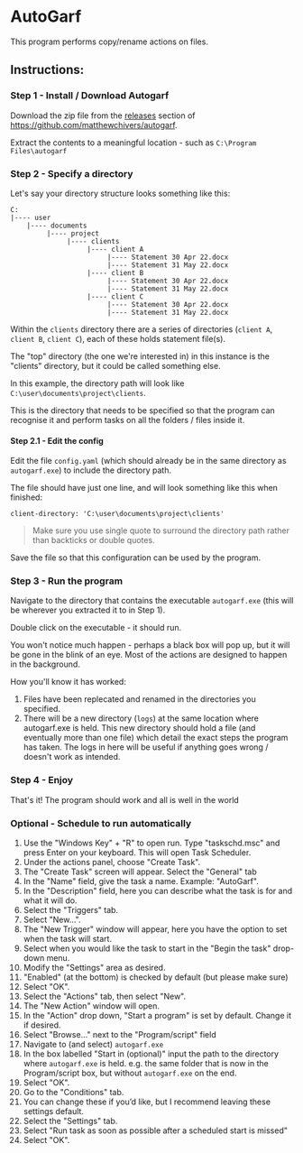 # AutoGarf

This program performs copy/rename actions on files.

## Instructions:

### Step 1 - Install / Download Autogarf

Download the zip file from the [releases](https://github.com/matthewchivers/autogarf/releases) section of https://github.com/matthewchivers/autogarf.

Extract the contents to a meaningful location - such as `C:\Program Files\autogarf`

### Step 2 - Specify a directory

Let's say your directory structure looks something like this:

```
C:
|---- user
    |---- documents
         |---- project
              |---- clients
                   |---- client A
                        |---- Statement 30 Apr 22.docx
                        |---- Statement 31 May 22.docx
                   |---- client B
                        |---- Statement 30 Apr 22.docx
                        |---- Statement 31 May 22.docx
                   |---- client C
                        |---- Statement 30 Apr 22.docx
                        |---- Statement 31 May 22.docx
```
Within the `clients` directory there are a  series of directories (`client A`, `client B`, `client C`), each of these holds statement file(s).

The "top" directory (the one we're interested in) in this instance is the "clients" directory, but it could be called something else.

In this example, the directory path will look like `C:\user\documents\project\clients`.

This is the directory that needs to be specified so that the program can recognise it and perform tasks on all the folders / files inside it.

#### Step 2.1 - Edit the config 
Edit the file `config.yaml` (which should already be in the same directory as `autogarf.exe`) to include the directory path.

The file should have just one line, and will look something like this when finished:

```
client-directory: 'C:\user\documents\project\clients'
```
> Make sure you use single quote to surround the directory path rather than backticks or double quotes.

Save the file so that this configuration can be used by the program.

### Step 3 - Run the program

Navigate to the directory that contains the executable `autogarf.exe` (this will be wherever you extracted it to in Step 1).

Double click on the executable - it should run.

You won't notice much happen - perhaps a black box will pop up, but it will be gone in the blink of an eye.
Most of the actions are designed to happen in the background.

How you'll know it has worked:

1) Files have been replecated and renamed in the directories you specified.
2) There will be a new directory (`logs`) at the same location where autogarf.exe is held.
   This new directory should hold a file (and eventually more than one file) which detail the exact steps the program has taken.
   The logs in here will be useful if anything goes wrong / doesn't work as intended.

### Step 4 - Enjoy

That's it! The program should work and all is well in the world

### Optional - Schedule to run automatically

1. Use the "Windows Key" + "R" to open run. Type "taskschd.msc" and press Enter on your keyboard. This will open Task Scheduler.
1. Under the actions panel, choose "Create Task".
1. The "Create Task" screen will appear. Select the "General" tab
1. In the "Name" field, give the task a name. Example: "AutoGarf".
1. In the "Description" field, here you can describe what the task is for and what it will do.
1. Select the "Triggers" tab.
1. Select "New…".
1. The "New Trigger" window will appear, here you have the option to set when the task will start.
1. Select when you would like the task to start in the "Begin the task" drop-down menu.
1. Modify the "Settings" area as desired.
1. "Enabled" (at the bottom) is checked by default (but please make sure)
1. Select "OK".
1. Select the "Actions" tab, then select "New".
1. The "New Action" window will open.
1. In the "Action" drop down, "Start a program" is set by default. Change it if desired.
1. Select "Browse…" next to the "Program/script" field
1. Navigate to (and select) `autogarf.exe`
1. In the box labelled "Start in (optional)" input the path to the directory where `autogarf.exe` is held.
    e.g. the same folder that is now in the Program/script box, but without `autogarf.exe` on the end.
1. Select "OK".
1. Go to the "Conditions" tab.
1. You can change these if you’d like, but I recommend leaving these settings default.
1. Select the "Settings" tab. 
1. Select "Run task as soon as possible after a scheduled start is missed"
1. Select "OK".




